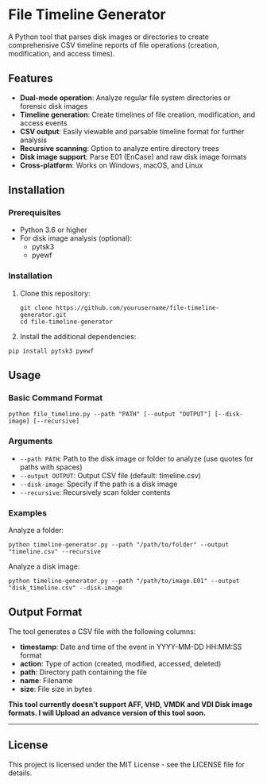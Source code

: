 # File Timeline Generator

A Python tool that parses disk images or directories to create comprehensive CSV timeline reports of file operations (creation, modification, and access times).

## Features

- **Dual-mode operation**: Analyze regular file system directories or forensic disk images
- **Timeline generation**: Create timelines of file creation, modification, and access events
- **CSV output**: Easily viewable and parsable timeline format for further analysis
- **Recursive scanning**: Option to analyze entire directory trees
- **Disk image support**: Parse E01 (EnCase) and raw disk image formats
- **Cross-platform**: Works on Windows, macOS, and Linux

## Installation

### Prerequisites

- Python 3.6 or higher
- For disk image analysis (optional):
  - pytsk3
  - pyewf

### Installation

1. Clone this repository:
   ```
   git clone https://github.com/yourusername/file-timeline-generator.git
   cd file-timeline-generator
   ```

2. Install the additional dependencies:
```
pip install pytsk3 pyewf
```

## Usage

### Basic Command Format

```
python file_timeline.py --path "PATH" [--output "OUTPUT"] [--disk-image] [--recursive]
```

### Arguments

- `--path PATH`: Path to the disk image or folder to analyze (use quotes for paths with spaces)
- `--output OUTPUT`: Output CSV file (default: timeline.csv)
- `--disk-image`: Specify if the path is a disk image
- `--recursive`: Recursively scan folder contents

### Examples

Analyze a folder:
```
python timeline-generator.py --path "/path/to/folder" --output "timeline.csv" --recursive
```
Analyze a disk image:
```
python timeline-generator.py --path "/path/to/image.E01" --output "disk_timeline.csv" --disk-image
```

## Output Format

The tool generates a CSV file with the following columns:

- **timestamp**: Date and time of the event in YYYY-MM-DD HH:MM:SS format
- **action**: Type of action (created, modified, accessed, deleted)
- **path**: Directory path containing the file
- **name**: Filename
- **size**: File size in bytes

**This tool currently doesn't support AFF, VHD, VMDK and VDI Disk image formats. I will Upload an advance version of this tool soon.**

---

## License

This project is licensed under the MIT License - see the LICENSE file for details.

